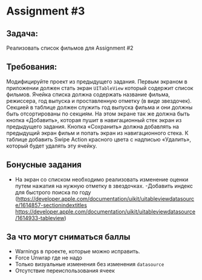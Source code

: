 # Assignment #3
## Задача:
Реализовать список фильмов для Assignment #2

## Требования:
Модифицируйте проект из предыдущего задания.
Первым экраном в приложении должен стать экран `UITableView` который содержит список фильмов. Ячейка списка должна содержать  название фильма, режиссера, год выпуска  и проставленную отметку (в виде звездочек). Секцией в таблице должен служить год выпуска фильма и они должны быть отсортированы по секциям. На этом экране так же должна быть кнопка «Добавить», которая пушит в навигационный стек экран из предыдущего задания.  Кнопка «Сохранить» должна добавлять на предыдущий экран фильм и попать экран из навигационного стека. К таблице добавить Swipe Action красного цвета с надписью «Удалить», который будет удалять эту ячейку.

## Бонусные задания 
- На экран со списком необходимо реализовать изменение оценки путем нажатия на нужную отметку в звездочках.
-Добавить индекс для быстрого поиска по году (https://developer.apple.com/documentation/uikit/uitableviewdatasource/1614857-sectionindextitles https://developer.apple.com/documentation/uikit/uitableviewdatasource/1614933-tableview)

## За что могут сниматься баллы
- Warnings в проекте, которые можно исправить. 
- Force Unwrap где не надо
- Только визуальные изменения без изменения `datasource`
- Отсутствие переиспользования ячеек
